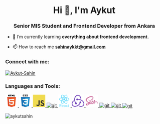 <h1 align="center">Hi 👋, I'm Aykut</h1>
<h3 align="center">Senior MIS Student and Frontend Developer from Ankara</h3>

- 🌱 I’m currently learning **everything about frontend development.**

- 📫 How to reach me **sahinaykkt@gmail.com**

<h3 align="left">Connect with me:</h3>
<p align="left">
<a href="https://www.linkedin.com/in/sahinaykut/" target="_blank"><img align="center" src="https://cdn.worldvectorlogo.com/logos/linkedin-icon-2.svg" alt="Aykut-Sahin" height="30" width="40" /></a>
</p>
<h3 align="left">Languages and Tools:</h3>

<a href="https://www.w3.org/html/" target="_blank"> <img src="https://raw.githubusercontent.com/devicons/devicon/master/icons/html5/html5-original-wordmark.svg" alt="html5" width="40" height="40"/> </a> <a href="https://www.w3schools.com/css/" target="_blank"> <img src="https://raw.githubusercontent.com/devicons/devicon/master/icons/css3/css3-original-wordmark.svg" alt="css3" width="40" height="40"/> </a> <a href="https://developer.mozilla.org/en-US/docs/Web/JavaScript" target="_blank"> <img src="https://raw.githubusercontent.com/devicons/devicon/master/icons/javascript/javascript-original.svg" alt="javascript" width="40" height="40"/></a><a href="https://www.w3schools.com/js/js_es6.asp" target="_blank"> <img src="https://cdn.worldvectorlogo.com/logos/es6.svg" alt="git" width="40" height="40"/><a href="https://reactjs.org/" target="_blank"> <img src="https://raw.githubusercontent.com/devicons/devicon/master/icons/react/react-original-wordmark.svg" alt="react" width="40" height="40"/> </a> <a href="https://redux.js.org" target="_blank"> <img src="https://raw.githubusercontent.com/devicons/devicon/master/icons/redux/redux-original.svg" alt="redux" width="40" height="40"/> </a> <a href="https://sass-lang.com" target="_blank"> <img src="https://raw.githubusercontent.com/devicons/devicon/master/icons/sass/sass-original.svg" alt="sass" width="40" height="40"/> </a><a href="https://getbootstrap.com/" target="_blank"> <img src="https://cdn.worldvectorlogo.com/logos/bootstrap-4.svg" alt="git" width="40" height="40"/><a href="https://git-scm.com/" target="_blank"> <img src="https://www.vectorlogo.zone/logos/git-scm/git-scm-icon.svg" alt="git" width="40" height="40"/> </a><a href="https://www.npmjs.com/" target="_blank"> <img align="center" src="https://cdn.worldvectorlogo.com/logos/npm.svg" alt="git" width="45" height="45"/> </a>

<p><img align="center" target="_blank" src="https://github-readme-stats.vercel.app/api/top-langs?username=sahinaykkt&show_icons=true&locale=en&layout=compact" alt="aykutsahin" /></p>
